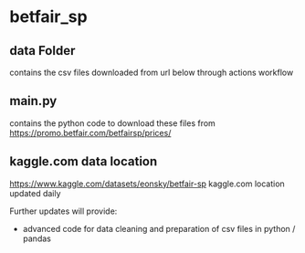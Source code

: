 # betfair_sp

## data Folder

contains the csv files downloaded from url below through actions workflow

## main.py

contains the python code to download these files from https://promo.betfair.com/betfairsp/prices/

## kaggle.com data location

https://www.kaggle.com/datasets/eonsky/betfair-sp
kaggle.com location updated daily

Further updates will provide:

- advanced code for data cleaning and preparation of csv files in python / pandas
